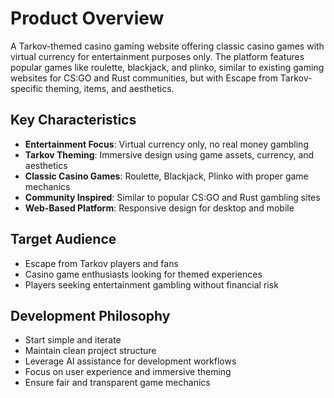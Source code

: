 # Product Overview

A Tarkov-themed casino gaming website offering classic casino games with virtual currency for entertainment purposes only. The platform features popular games like roulette, blackjack, and plinko, similar to existing gaming websites for CS:GO and Rust communities, but with Escape from Tarkov-specific theming, items, and aesthetics.

## Key Characteristics
- **Entertainment Focus**: Virtual currency only, no real money gambling
- **Tarkov Theming**: Immersive design using game assets, currency, and aesthetics
- **Classic Casino Games**: Roulette, Blackjack, Plinko with proper game mechanics
- **Community Inspired**: Similar to popular CS:GO and Rust gambling sites
- **Web-Based Platform**: Responsive design for desktop and mobile

## Target Audience
- Escape from Tarkov players and fans
- Casino game enthusiasts looking for themed experiences
- Players seeking entertainment gambling without financial risk

## Development Philosophy
- Start simple and iterate
- Maintain clean project structure
- Leverage AI assistance for development workflows
- Focus on user experience and immersive theming
- Ensure fair and transparent game mechanics